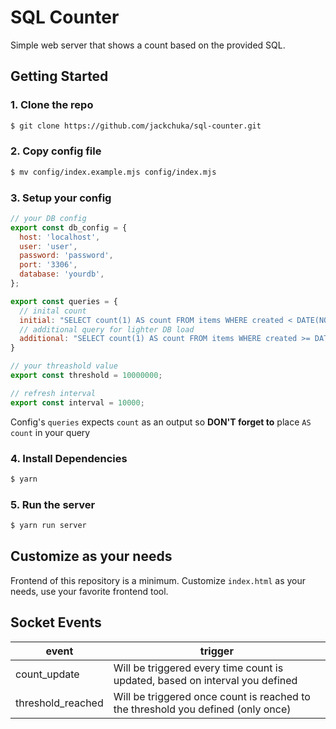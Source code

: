 
# SQL Counter

Simple web server that shows a count based on the provided SQL.

## Getting Started

### 1. Clone the repo
```sh
$ git clone https://github.com/jackchuka/sql-counter.git
```

### 2. Copy config file
```sh
$ mv config/index.example.mjs config/index.mjs
```

### 3. Setup your config
```js
// your DB config
export const db_config = {
  host: 'localhost',
  user: 'user',
  password: 'password',
  port: '3306',
  database: 'yourdb',
};

export const queries = {
  // inital count
  initial: "SELECT count(1) AS count FROM items WHERE created < DATE(NOW())",
  // additional query for lighter DB load
  additional: "SELECT count(1) AS count FROM items WHERE created >= DATE(NOW())",
}

// your threashold value
export const threshold = 10000000;

// refresh interval
export const interval = 10000;
```

Config's `queries` expects `count` as an output so **DON'T forget to** place `AS count` in your query


### 4. Install Dependencies
```sh
$ yarn
```

### 5. Run the server
```sh
$ yarn run server
```

## Customize as your needs
Frontend of this repository is a minimum. Customize `index.html` as your needs, use your favorite frontend tool.

## Socket Events
| event | trigger |
| - | - |
| count_update | Will be triggered every time count is updated, based on interval you defined |
| threshold_reached | Will be triggered once count is reached to the threshold you defined (only once) |
